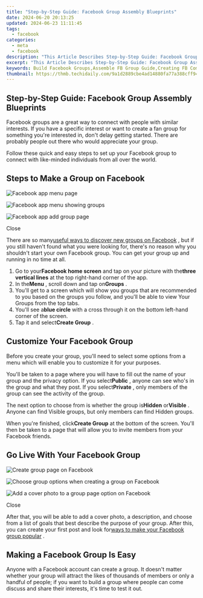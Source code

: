 ```yaml
---
title: "Step-by-Step Guide: Facebook Group Assembly Blueprints"
date: 2024-06-20 20:13:25
updated: 2024-06-23 11:11:45
tags:
  - facebook
categories:
  - meta
  - facebook
description: "This Article Describes Step-by-Step Guide: Facebook Group Assembly Blueprints"
excerpt: "This Article Describes Step-by-Step Guide: Facebook Group Assembly Blueprints"
keywords: Build Facebook Groups,Assemble FB Group Guide,Creating FB Community Plan,Strategies for Group Formation,FB Groups Setup Tutorial,Blueprints of Group Assembly,Steps to Create Online Groups
thumbnail: https://thmb.techidaily.com/9a1d2889cbe4ad14880fa77a388cff944d010380f4cf0a1f83bd01829ce96a1e.jpg
---
```


## Step-by-Step Guide: Facebook Group Assembly Blueprints

 Facebook groups are a great way to connect with people with similar interests. If you have a specific interest or want to create a fan group for something you're interested in, don't delay getting started. There are probably people out there who would appreciate your group.

 Follow these quick and easy steps to set up your Facebook group to connect with like-minded individuals from all over the world.

## Steps to Make a Group on Facebook

![Facebook app menu page](https://static1.makeuseofimages.com/wordpress/wp-content/uploads/2022/12/318180626_1305065376700688_893057211392699849_n.jpg)

![Facebook app menu showing groups](https://static1.makeuseofimages.com/wordpress/wp-content/uploads/2022/12/318097009_540592084597722_6156826463203386396_n.jpg)

![Facebook app add group page](https://static1.makeuseofimages.com/wordpress/wp-content/uploads/2022/12/318166381_2214654402059587_9156416634789261192_n.jpg)

Close

 There are so many[useful ways to discover new groups on Facebook](https://www.makeuseof.com/tag/5-awesome-ways-discover-new-facebook-groups/) , but if you still haven't found what you were looking for, there's no reason why you shouldn't start your own Facebook group. You can get your group up and running in no time at all.

1. Go to your**Facebook home screen** and tap on your picture with the**three vertical lines** at the top right-hand corner of the app.
2. In the**Menu** , scroll down and tap on**Groups** .
3. You'll get to a screen which will show you groups that are recommended to you based on the groups you follow, and you'll be able to view Your Groups from the top tabs.
4. You'll see a**blue circle** with a cross through it on the bottom left-hand corner of the screen.
5. Tap it and select**Create Group** .

## Customize Your Facebook Group

 Before you create your group, you'll need to select some options from a menu which will enable you to customize it for your purposes.

 You'll be taken to a page where you will have to fill out the name of your group and the privacy option. If you select**Public** , anyone can see who's in the group and what they post. If you select**Private** , only members of the group can see the activity of the group.

 The next option to choose from is whether the group is**Hidden** or**Visible** . Anyone can find Visible groups, but only members can find Hidden groups.

 When you're finished, click**Create Group** at the bottom of the screen. You'll then be taken to a page that will allow you to invite members from your Facebook friends.

## Go Live With Your Facebook Group

![Create group page on Facebook](https://static1.makeuseofimages.com/wordpress/wp-content/uploads/2022/12/318217881_894969165206821_5445276175446551093_n.jpg)

![Choose group options when creating a group on Facebook](https://static1.makeuseofimages.com/wordpress/wp-content/uploads/2022/12/318477258_939639773675965_2846710644227593590_n.jpg)

![Add a cover photo to a group page option on Facebook](https://static1.makeuseofimages.com/wordpress/wp-content/uploads/2022/12/318289485_906496730348611_983213840070343513_n.jpg)

Close

 After that, you will be able to add a cover photo, a description, and choose from a list of goals that best describe the purpose of your group. After this, you can create your first post and look for[ways to make your Facebook group popular](https://www.makeuseof.com/tag/facebook-group-popular-weekly-facebook-tips/) .

## Making a Facebook Group Is Easy

 Anyone with a Facebook account can create a group. It doesn't matter whether your group will attract the likes of thousands of members or only a handful of people; if you want to build a group where people can come discuss and share their interests, it's time to test it out.


<ins class="adsbygoogle"
     style="display:block"
     data-ad-format="autorelaxed"
     data-ad-client="ca-pub-7571918770474297"
     data-ad-slot="1223367746"></ins>



<ins class="adsbygoogle"
     style="display:block"
     data-ad-client="ca-pub-7571918770474297"
     data-ad-slot="8358498916"
     data-ad-format="auto"
     data-full-width-responsive="true"></ins>
